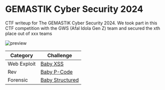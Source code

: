 # GEMASTIK Cyber Security 2024

CTF writeup for The GEMASTIK Cyber Security 2024. We took part in this CTF competition with the GWS (Afal Idola Gen Z) team and secured the xth place out of xxx teams

![preview](images/preview.png)

|   Category   |           Challenge         |
|     ---      |              ---            |
|  Web Exploit | [Baby XSS](https://github.com/nutm3/ctf-writeups/tree/main/GEMASTIK%20Cyber%20Security%2024/Baby%20XSS/)
|     Rev      | [Baby P-Code](https://github.com/nutm3/ctf-writeups/tree/main/GEMASTIK%20Cyber%20Security%2024/Baby%20P-Code/)
|   Forensic   | [Baby Structured](https://github.com/nutm3/ctf-writeups/tree/main/GEMASTIK%20Cyber%20Security%2024/Baby%20Structured/)

